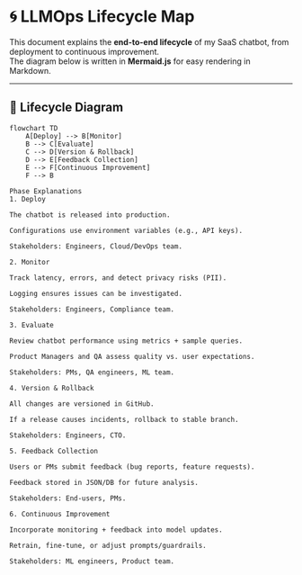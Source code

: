 # 🌀 LLMOps Lifecycle Map

This document explains the **end-to-end lifecycle** of my SaaS chatbot, from deployment to continuous improvement.  
The diagram below is written in **Mermaid.js** for easy rendering in Markdown.

---

## 🔄 Lifecycle Diagram

```mermaid
flowchart TD
    A[Deploy] --> B[Monitor]
    B --> C[Evaluate]
    C --> D[Version & Rollback]
    D --> E[Feedback Collection]
    E --> F[Continuous Improvement]
    F --> B

Phase Explanations
1. Deploy

The chatbot is released into production.

Configurations use environment variables (e.g., API keys).

Stakeholders: Engineers, Cloud/DevOps team.

2. Monitor

Track latency, errors, and detect privacy risks (PII).

Logging ensures issues can be investigated.

Stakeholders: Engineers, Compliance team.

3. Evaluate

Review chatbot performance using metrics + sample queries.

Product Managers and QA assess quality vs. user expectations.

Stakeholders: PMs, QA engineers, ML team.

4. Version & Rollback

All changes are versioned in GitHub.

If a release causes incidents, rollback to stable branch.

Stakeholders: Engineers, CTO.

5. Feedback Collection

Users or PMs submit feedback (bug reports, feature requests).

Feedback stored in JSON/DB for future analysis.

Stakeholders: End-users, PMs.

6. Continuous Improvement

Incorporate monitoring + feedback into model updates.

Retrain, fine-tune, or adjust prompts/guardrails.

Stakeholders: ML engineers, Product team.